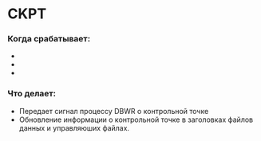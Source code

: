 # CKPT


### Когда срабатывает: 
  - 
  - 
  - 
  

### Что делает: 
  - Передает сигнал процессу DBWR о контрольной точке
  - Обновление информации о контрольной точке в заголовках файлов данных и управляюших файлах.